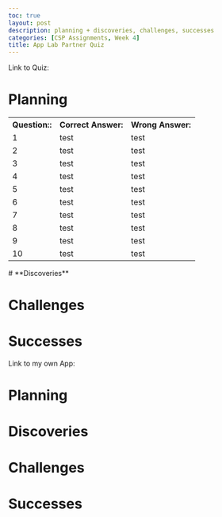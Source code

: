 ```yaml
---
toc: true
layout: post
description: planning + discoveries, challenges, successes
categories: [CSP Assignments, Week 4]
title: App Lab Partner Quiz
---
```


Link to Quiz: 

# **Planning**
<table>
    <tr>
        <th>Question::</th>
        <th>Correct Answer:</th>
        <th>Wrong Answer:</th>
    </tr>
    <tr>
        <td>1</td>
        <td>test</td>
        <td>test</td>
    </tr>
    <tr>
        <td>2</td>
        <td>test</td>
        <td>test</td>
    </tr>
    <tr>
        <td>3</td>
        <td>test</td>
        <td>test</td>
    </tr>
        <tr>
        <td>4</td>
        <td>test</td>
        <td>test</td>
    </tr>
    <tr>
        <td>5</td>
        <td>test</td>
        <td>test</td>
    </tr>
    <tr>
        <td>6</td>
        <td>test</td>
        <td>test</td>
    <tr>
        <tr>
        <td>7</td>
        <td>test</td>
        <td>test</td>
    </tr>
        <tr>
        <td>8</td>
        <td>test</td>
        <td>test</td>
    </tr>
    <tr>
        <td>9</td>
        <td>test</td>
        <td>test</td>
    </tr>
    <tr>
        <td>10</td>
        <td>test</td>
        <td>test</td>
    <tr>
</table>
# **Discoveries**

# **Challenges**

# **Successes**

Link to my own App: 

# **Planning**

# **Discoveries**

# **Challenges**

# **Successes**